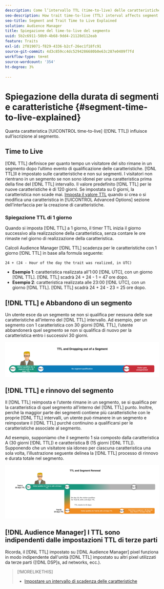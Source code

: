 ```yaml
---
description: Come l’intervallo TTL (time-to-live) delle caratteristiche influisce sull’appartenenza ai segmenti.
seo-description: How trait time-to-live (TTL) interval affects segment membership.
seo-title: Segment and Trait Time to Live Explained
solution: Audience Manager
title: Spiegazione del time-to-live del segmento
uuid: 5b2c6911-50b9-4b68-9dd4-21128d112eab
feature: Traits
exl-id: 2f019071-f829-4336-b2cf-26ec1f18fc91
source-git-commit: 4d3c859cc4dc5294286680b0e63c287e0409f7fd
workflow-type: tm+mt
source-wordcount: '354'
ht-degree: 3%

---
```


# Spiegazione della durata di segmenti e caratteristiche {#segment-time-to-live-explained}

Quanta caratteristica [!UICONTROL time-to-live] ([!DNL TTL]) influisce sull’iscrizione al segmento.

<!-- segment-ttl-explained.xml -->

## Time to Live

[!DNL TTL] definisce per quanto tempo un visitatore del sito rimane in un segmento dopo l’ultimo evento di qualificazione delle caratteristiche. [!DNL TTL]Il è impostato sulle caratteristiche e non sui segmenti. I visitatori non rientrano in un segmento se non sono idonei per una caratteristica prima della fine del [!DNL TTL] intervallo. Il valore predefinito [!DNL TTL] per le nuove caratteristiche è di 120 giorni. Se impostata su 0 giorni, la caratteristica non scade mai. [Imposta il valore TTL](../../features/traits/create-onboarded-rule-based-traits.md#set-expiration-interval) quando si crea o si modifica una caratteristica in [!UICONTROL Advanced Options] sezione dell’interfaccia per la creazione di caratteristiche.

### Spiegazione TTL di 1 giorno

Quando si imposta [!DNL TTL] a 1 giorno, il timer TTL inizia il giorno successivo alla realizzazione della caratteristica, senza contare le ore rimaste nel giorno di realizzazione della caratteristica.

Calcoli Audience Manager [!DNL TTL] scadenza per le caratteristiche con 1 giorno [!DNL TTL] in base alla formula seguente:

`24 + (24 - Hour of the day the trait was realized, in UTC)`

* **Esempio 1**: caratteristica realizzata all’1:00 [!DNL UTC], con un giorno [!DNL TTL]. [!DNL TTL] scadrà 24 + 24 - 1 = 47 ore dopo.
* **Esempio 2**: caratteristica realizzata alle 23:00 [!DNL UTC], con un giorno [!DNL TTL]. [!DNL TTL] scadrà 24 + 24 - 23 = 25 ore dopo.

## [!DNL TTL] e Abbandono di un segmento

Un utente esce da un segmento se non si qualifica per nessuna delle sue caratteristiche all’interno del [!DNL TTL] intervallo. Ad esempio, per un segmento con 1 caratteristica con 30 giorni [!DNL TTL], l’utente abbandonerà quel segmento se non si qualifica di nuovo per la caratteristica entro i successivi 30 giorni.

![](assets/ttl-explained.png)

## [!DNL TTL] e rinnovo del segmento

Il [!DNL TTL] reimposta e l’utente rimane in un segmento, se si qualifica per la caratteristica di quel segmento all’interno del [!DNL TTL] punto. Inoltre, perché la maggior parte dei segmenti contiene più caratteristiche con le proprie [!DNL TTL] intervalli, un utente può rimanere in un segmento e reimpostare il [!DNL TTL] purché continuino a qualificarsi per le caratteristiche associate al segmento.

Ad esempio, supponiamo che il segmento 1 sia composto dalla caratteristica A (30 giorni [!DNL TTL]) e caratteristica B (15 giorni [!DNL TTL]). Supponendo che un visitatore sia idoneo per ciascuna caratteristica una sola volta, l’illustrazione seguente delinea la [!DNL TTL] processo di rinnovo e durata totale nel segmento.

![](assets/ttl-renewal.png)

## [!DNL Audience Manager] I TTL sono indipendenti dalle impostazioni TTL di terze parti

Ricorda, il [!DNL TTL] impostato su [!DNL Audience Manager] pixel funziona in modo indipendente dall&#39;unità [!DNL TTL] impostato su altri pixel utilizzati da terze parti ([!DNL DSP]s, ad networks, ecc.).

>[!MORELIKETHIS]
>
>* [Impostare un intervallo di scadenza delle caratteristiche](../../features/traits/create-onboarded-rule-based-traits.md#set-expiration-interval)

